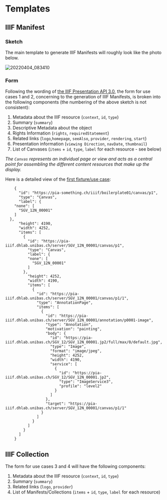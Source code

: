 # Templates
## IIIF Manifest
### Sketch
The main template to generate IIIF Manifests will roughly look like the photo below.

![20220404_083410](https://user-images.githubusercontent.com/17925031/161487513-6788338f-2c43-436d-ae9c-2d8b6cebf275.jpg)

### Form

Following the wording of [the IIIF Presentation API 3.0](https://iiif.io/api/presentation/3.0/#52-manifest), the form for use cases 1 and 2, concerning to the generation of IIIF Manifests, is broken into the following components (the numbering of the above sketch is not consistent):

1. Metadata about the IIIF resource (`context`, `id`, `type`)
2. Summary (`summary`)
3. Descriptive Metadata about the object
4. Rights Information (`rights`, `requiredStatement`)
5. Related links (`logo`,`homepage`, `seeAlso`, `provider`, `rendering`, `start`)
6. Presentation information (`viewing Direction`, `navDate`, `thumbnail`)
7. List of Canvases (`items` + `id`, `type`, `label` for each resource - see below)

_The `Canvas` represents an individual page or view and acts as a central point for assembling the different content resources that make up the display._

Here is a detailed view of the [first fixture/use case](https://github.com/julsraemy/GenIIIF/blob/main/fixtures/SGV_single_image_manifest.json#L226):

```
    {
      "id": "https://pia-something.ch/iiif/boilerplate01/canvas/p1",
      "type": "Canvas",
      "label": {
    "none": [
      "SGV_12N_00001"
    ]
  },
      "height": 4190,
      "width": 4252,
      "items": [
        {
          "id": "https://pia-iiif.dhlab.unibas.ch/server/SGV_12N_00001/canvas/p1",
          "type": "Canvas",
          "label": {
          "none": [
            "SGV_12N_00001"
          ]
        },
          "height": 4252,
          "width": 4190,
          "items": [
            {
              "id": "https://pia-iiif.dhlab.unibas.ch/server/SGV_12N_00001/canvas/p1/1",
              "type": "AnnotationPage",
              "items": [
                {
                  "id": "https://pia-iiif.dhlab.unibas.ch/server/SGV_12N_00001/annotation/p0001-image",
                  "type": "Annotation",
                  "motivation": "painting",
                  "body": {
                    "id": "https://pia-iiif.dhlab.unibas.ch/SGV_12/SGV_12N_00001.jp2/full/max/0/default.jpg",
                    "type": "Image",
                    "format": "image/jpeg",
                    "height": 4252,
                    "width": 4190,
                    "service": [
                      {
                        "id": "https://pia-iiif.dhlab.unibas.ch/SGV_12/SGV_12N_00001.jp2",
                        "type": "ImageService3",
                        "profile": "level2"
                      }
                    ]
                  },
                  "target": "https://pia-iiif.dhlab.unibas.ch/server/SGV_12N_00001/canvas/p1/1"
                }
              ]
            }
          ]
        }
      ]
    }
```

## IIIF Collection
The form for use cases 3 and 4 will have the following components:

1. Metadata about the IIIF resource (`context`, `id`, `type`)
2. Summary (`summary`)
3. Related links (`logo`, `provider`)
4. List of Manifests/Collections (`items` + `id`, `type`, `label` for each resource)
